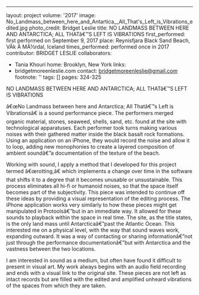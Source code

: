 ---
layout: project
volume: '2017'
image: No_Landmass_between_here_and_Antartica__All_That's_Left_is_Vibrations_edited.jpg
photo_credit: Bridget Leslie
title: NO LANDMASS BETWEEN HERE AND ANTARCTICA; ALL THATâ€™S LEFT IS VIBRATIONS
first_performed: first performed on September 9, 2017
place: Reynisfjara Black Sand Beach, VÃ­k Ã­ MÃ½rdal, Iceland
times_performed: performed once in 2017
contributor: BRIDGET LESLIE
collaborators:
- Tania Khouri
home: Brooklyn, New York
links:
- bridgetmoreenleslie.com
contact: bridgetmoreenleslie@gmail.com
footnote: ''
tags: []
pages: 324-325



NO LANDMASS BETWEEN HERE AND ANTARCTICA; ALL THATâ€™S LEFT IS VIBRATIONS

â€œNo Landmass between here and Antarctica; All Thatâ€™s Left is Vibrationsâ€ is a sound performance piece. The performers merged organic material, stones, seaweed, shells, sand, etc. found at the site with technological apparatuses. Each performer took turns making various noises with their gathered matter inside the black basalt rock formations. Using an application on an iPhone, they would record the noise and allow it to loop, adding new monophonies to create a layered composition of ambient soundâ€”a documentation of the texture of the beach.

Working with sound, I apply a method that I developed for this project termed â€œrotting,â€ which implements a change over time in the software that shifts it to a degree that it becomes unusable or unsustainable. This process eliminates all hi-fi or humanoid noises, so that the space itself becomes part of the subjectivity. This piece was intended to  continue off these ideas by providing a visual representation of the editing process. The iPhone application works very similarly to how these pieces might get manipulated in Protoolsâ€”but in an immediate way. It allowed for these sounds to playback within the space in real time. The site, as the title states, is the only land mass until Antarcticaâ€”past the Atlantic Ocean. This interested me on a physical level, with the way that sound waves work, expanding outward. It was a way of contacting or sharing informationâ€”not just through the performance documentationâ€”but with Antarctica and the vastness between the two locations.

I am interested in sound as a medium, but often have found it difficult to present in visual art. My work always begins with an audio field recording and ends with a visual link to the original site. These pieces are not left as intact records but are filled with the edited and amplified unheard vibrations of the spaces from which they are taken.
